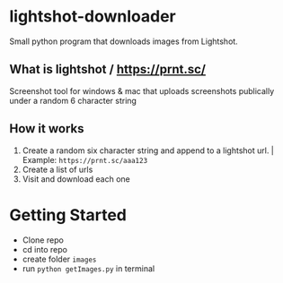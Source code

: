 # lightshot-downloader 
Small python program that downloads images from Lightshot.

## What is lightshot / https://prnt.sc/
Screenshot tool for windows & mac that uploads screenshots publically under a random 6 character string

## How it works 
1. Create a random six character string and append to a lightshot url. | Example: `https://prnt.sc/aaa123`
2. Create a list of urls 
3. Visit and download each one

# Getting Started 
- Clone repo
- cd into repo 
- create folder `images`
- run `python getImages.py` in terminal
